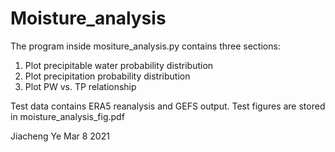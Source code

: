 # Moisture_analysis
The program inside mositure_analysis.py contains three sections:
1. Plot precipitable water probability distribution
2. Plot precipitation probability distribution
3. Plot PW vs. TP relationship

Test data contains ERA5 reanalysis and GEFS output. 
Test figures are stored in moisture_analysis_fig.pdf

Jiacheng Ye Mar 8 2021
